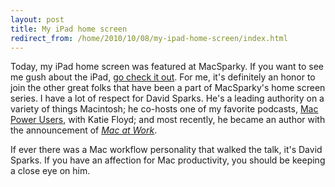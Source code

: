 ```yaml
---
layout: post
title: My iPad home screen
redirect_from: /home/2010/10/08/my-ipad-home-screen/index.html
---
```

<p>Today, my iPad home screen was featured at MacSparky. If you want to see me gush about the iPad, <a href="http://www.macsparky.com/blog/2010/10/7/home-screens-eddie-smith.html">go check it out</a>.
For me, it's definitely an honor to join the other great folks that have been a part of MacSparky's home screen series. I have a lot of respect for David Sparks. He's a leading authority on a variety of things Macintosh; he co-hosts one of my favorite podcasts, <a href="http://www.macpowerusers.com">Mac Power Users</a>, with Katie Floyd; and most recently, he became an author with the announcement of <em><a href="http://www.macsparky.com/blog/2010/9/29/mac-at-work-the-book.html">Mac at Work</a></em>.</p>
<p>If ever there was a Mac workflow personality that walked the talk, it's David Sparks. If you have an affection for Mac productivity, you should be keeping a close eye on him.</p>
